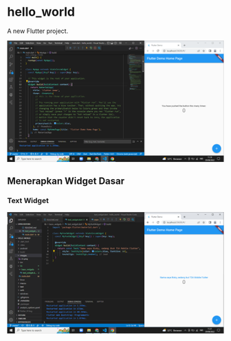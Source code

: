 # hello_world

A new Flutter project.

![Screenshot  hello_word](images/01.png)
## Menerapkan Widget Dasar
### Text Widget
![Screenshot  Text_Widget](images/02.png)